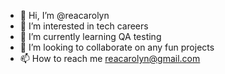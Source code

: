 - 👋 Hi, I’m @reacarolyn
- 👀 I’m interested in tech careers
- 🌱 I’m currently learning QA testing
- 💞️ I’m looking to collaborate on any fun projects 
- 📫 How to reach me reacarolyn@gmail.com

<!---
reacarolyn/reacarolyn is a ✨ special ✨ repository because its `README.md` (this file) appears on your GitHub profile.
You can click the Preview link to take a look at your changes.
--->
